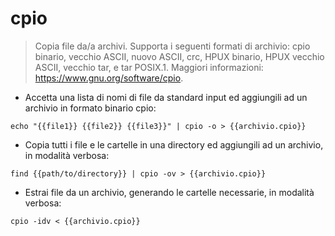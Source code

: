 # cpio

> Copia file da/a archivi.
> Supporta i seguenti formati di archivio: cpio binario, vecchio ASCII, nuovo ASCII, crc, HPUX binario, HPUX vecchio ASCII, vecchio tar, e tar POSIX.1.
> Maggiori informazioni: <https://www.gnu.org/software/cpio>.

- Accetta una lista di nomi di file da standard input ed aggiungili ad un archivio in formato binario cpio:

`echo "{{file1}} {{file2}} {{file3}}" | cpio -o > {{archivio.cpio}}`

- Copia tutti i file e le cartelle in una directory ed aggiungili ad un archivio, in modalità verbosa:

`find {{path/to/directory}} | cpio -ov > {{archivio.cpio}}`

- Estrai file da un archivio, generando le cartelle necessarie, in modalità verbosa:

`cpio -idv < {{archivio.cpio}}`
